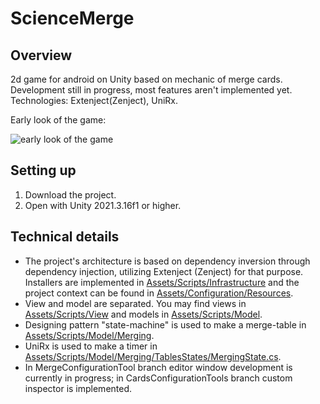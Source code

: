 # ScienceMerge
## Overview
2d game for android on Unity based on mechanic of merge cards. Development still in progress, most features aren't implemented yet.
Technologies: Extenject(Zenject), UniRx.

Early look of the game:

![early look of the game](https://github.com/IcticStep/ScienceMerge/assets/59373161/d40191cd-a934-40fd-af57-93e60d477de8)

## Setting up
1. Download the project.
2. Open with Unity 2021.3.16f1 or higher.

## Technical details
- The project's architecture is based on dependency inversion through dependency injection, utilizing Extenject (Zenject) for that purpose. Installers are implemented in  [Assets/Scripts/Infrastructure](Assets/Scripts/Infrastructure) and the project context can be found in [Assets/Configuration/Resources](Assets/Configuration/Resources).
- View and model are separated. You may find views in [Assets/Scripts/View](Assets/Scripts/View) and models in [Assets/Scripts/Model](Assets/Scripts/Model).
- Designing pattern "state-machine" is used to make a merge-table in [Assets/Scripts/Model/Merging](Assets/Scripts/Model/Merging).
- UniRx is used to make a timer in [Assets/Scripts/Model/Merging/TablesStates/MergingState.cs](Assets/Scripts/Model/Merging/TablesStates/MergingState.cs).
- In MergeConfigurationTool branch editor window development is currently in progress; in CardsConfigurationTools branch custom inspector is implemented.
